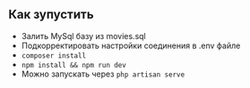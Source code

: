 ## Как зупустить

* Залить MySql базу из movies.sql
* Подкорректировать настройки соединения в .env файле
* `composer install`
* `npm install && npm run dev`
* Можно запускать через `php artisan serve`
